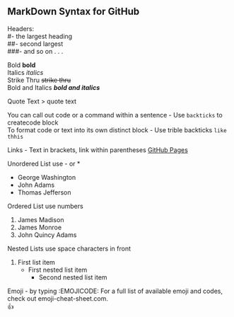 ## **MarkDown Syntax for GitHub**

Headers: <br />
#- the largest heading <br />
##- second largest <br />
###- and so on . . . <br />

Bold  **bold** <br />
Italics  *italics* <br />
Strike Thru  ~~strike thru~~ <br />
Bold and Italics  ***bold and italics*** <br />

Quote Text > quote text

You can call out code or a command within a sentence - Use `backticks` to createcode block <br />
To format code or text into its own distinct block - Use trible backticks ```like thhis```

Links - Text in brackets, link within parentheses [GitHub Pages](https://pages.github.com/)

Unordered List use -  or * <br />
- George Washington
- John Adams
- Thomas Jefferson

Ordered List use numbers <br />
1. James Madison
2. James Monroe
3. John Quincy Adams

Nested Lists use space characters in front 
1. First list item
   - First nested list item
     - Second nested list item

Emoji - by typing :EMOJICODE:  For a full list of available emoji and codes, check out emoji-cheat-sheet.com. <br />
:+1:

